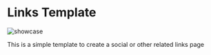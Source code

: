 # Links Template

![showcase](https://github.com/imigorfiorio/links-template/assets/81391388/244a8e3b-32cd-4e8b-b4c2-6a105e06536c)

This is a simple template to create a social or other related links page
